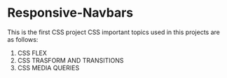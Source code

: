 # Responsive-Navbars
This is the first CSS project 
CSS important topics used in this projects are as follows:
1. CSS FLEX
2. CSS TRASFORM AND TRANSITIONS
3. CSS MEDIA QUERIES
